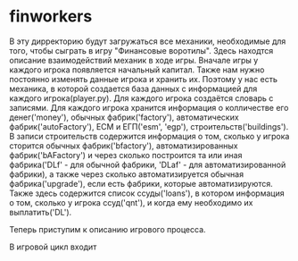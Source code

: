 # finworkers
  В эту дирректорию будут загружаться все механики, необходимые для того, чтобы сыграть в игру "Финансовые воротилы". Здесь находтся описание взаимодействий механик в ходе игры.
  Вначале игры у каждого игрока появляется начальный капитал. Также нам нужно постоянно изменять данные игрока и хранить их. Поэтому у нас есть механика, в которой создается база данных с информацией для каждого игрока(player.py). Для каждого игрока создаётся словарь с записями. Для каждого игрока хранится информация о колличестве его денег('money'), обычных фабрик('factory'), автоматических фабрик('autoFactory'), ЕСМ и ЕГП('esm', 'egp'), строительств('buildings'). В записи строительств содержится информация о том, сколько у игрока сторится обычных фабрик('bfactory'), автоматизированных фабрик('bAFactory') и через сколько построится та или иная фабрика('DLf' - для обычной фабрики, 'DLaf' - для автоматизированной фабрики), а также через сколько автоматизируется обычная фабрика('upgrade'), если есть фабрики, которые автоматизируются. Также здесь содержится список ссуды('loans'), в котором  информация о том, сколько у игрока ссуд('qnt'), и когда ему необходимо их выплатить('DL'). 
  
  Теперь приступим к описанию игрового процесса.
  
  В игровой цикл входит 
